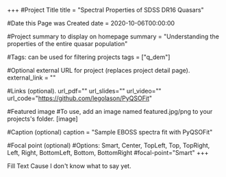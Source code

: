+++
#Project Title
title = "Spectral Properties of SDSS DR16 Quasars"

#Date this Page was Created
date = 2020-10-06T00:00:00

#Project summary to display on homepage
summary = "Understanding the properties of the entire quasar population"

#Tags: can be used for filtering projects
tags = ["q_dem"]

#Optional external URL for project (replaces project detail page).
external_link = ""

#Links (optional).
url_pdf=""
url_slides=""
url_video=""
url_code="https://github.com/legolason/PyQSOFit"

#Featured image
#To use, add an image named featured.jpg/png to your projects's folder.
[image]

#Caption (optional)
caption = "Sample EBOSS spectra fit with PyQSOFit"

#Focal point (optional)
#Options: Smart, Center, TopLeft, Top, TopRight, Left, Right, BottomLeft, Bottom, BottomRight
#focal-point="Smart"
+++

Fill Text Cause I don't know what to say yet.
